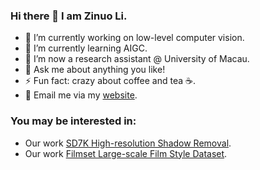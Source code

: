 ### Hi there 👋 I am Zinuo Li.

<!--
**zinuoli/zinuoli** is a ✨ _special_ ✨ repository because its `README.md` (this file) appears on your GitHub profile.

Here are some ideas to get you started:
-->

- 🔭 I’m currently working on low-level computer vision.
- 🌱 I’m currently learning AIGC.
- 👯 I’m now a research assistant @ University of Macau.
- 💬 Ask me about anything you like!
- ⚡ Fun fact: crazy about coffee and tea ☕️.
- 📧 Email me via my <a href="https://zinuoli.github.io/">website</a>.

### You may be interested in:
- Our work <a href="https://github.com/CXH-Research/DocShadow-SD7K">SD7K High-resolution Shadow Removal</a>.
- Our work <a href="https://github.com/CXH-Research/FilmNet">Filmset Large-scale Film Style Dataset</a>.
